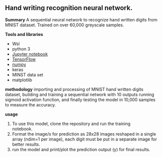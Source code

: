 ## Hand writing recognition neural network.

**Summary**
A sequential neural network to recognize hand written digits from MNIST dataset.
Trained on over 60,000 greyscale samples.

**Tools and libraries**

 - Wsl
 - python 3
 - [Jupyter notebook](https://jupyter.org)
 - [TensorFlow](https://www.tensorflow.org)
 - [numpy](numpy.org)
 - keras
 - MINST data set
 - matplotlib

**methodology** 
importing and processing of MNIST hand written digits dataset, building and training a sequential network with 10 outputs running sigmoid activation function, and finally testing the model in 10,000 samples to measure the accuracy.

**usage**
 1. To use this model, clone the repository and run the training   
    notebook.
 2. Format the image/s for prediction as 28x28 images reshaped in a
   single array (ndim=1 per image), each digit must be put in a separate
   image for better results.
 3. run the model and print/plot the prediction output (y) for final
   results.
